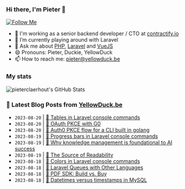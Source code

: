 ### Hi there, I'm Pieter 👋  
[![Follow Me](https://img.shields.io/github/followers/pieterclaerhout?label=Follow&style=social)](https://github.com/pieterclaerhout)

- 🏢 I'm working as a senior backend developer / CTO at [contractify.io](https://contractify.io)
- 🌱 I’m currently playing around with Laravel
- 💬 Ask me about [PHP](https://php.net), [Laravel](http://laravel.com) and [VueJS](https://vuejs.org)
- 😄 Pronouns: Pieter, Duckie, YellowDuck
- 📫 How to reach me: pieter@yellowduck.be

### My stats

![pieterclaerhout's GitHub Stats](https://github-readme-stats.vercel.app/api?username=pieterclaerhout&show_icons=true&count_private=true&line_height=40)

### 📩 Latest Blog Posts from [YellowDuck.be](https://www.yellowduck.be/)
<!-- BLOG-POST-LIST:START -->
- `2023-08-20` | [🐥 Tables in Laravel console commands](https://www.yellowduck.be/posts/tables-in-laravel-console-commands)  
- `2023-08-20` | [🔗 OAuth PKCE with G0](https://www.yellowduck.be/posts/oauth-pkce-with-go)  
- `2023-08-20` | [🔗 Auth0 PKCE flow for a CLI built in golang](https://www.yellowduck.be/posts/auth0-pkce-flow-for-a-cli-built-in-golang)  
- `2023-08-19` | [🐥 Progress bars in Laravel console commands](https://www.yellowduck.be/posts/progress-bars-in-laravel-console-commands)  
- `2023-08-19` | [🔗 Why knowledge management is foundational to AI success](https://www.yellowduck.be/posts/why-knowledge-management-is-foundational-to-ai-success)  
- `2023-08-19` | [🔗 The Source of Readability](https://www.yellowduck.be/posts/the-source-of-readability)  
- `2023-08-18` | [🐥 Colors in Laravel console commands](https://www.yellowduck.be/posts/colors-in-laravel-console-commands)  
- `2023-08-18` | [🔗 Laravel Queues with Other Languages](https://www.yellowduck.be/posts/laravel-queues-with-other-languages)  
- `2023-08-18` | [🔗 PDF SDK: Build vs. Buy](https://www.yellowduck.be/posts/pdf-sdk-build-vs-buy)  
- `2023-08-18` | [🔗 Datetimes versus timestamps in MySQL](https://www.yellowduck.be/posts/datetimes-versus-timestamps-in-mysql)  

<!-- BLOG-POST-LIST:END -->

